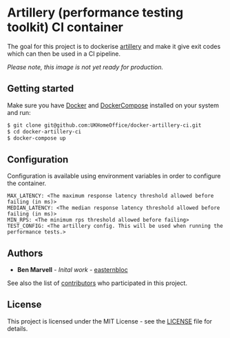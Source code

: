 Artillery (performance testing toolkit) CI container
====================================================

The goal for this project is to dockerise [artillery] and make it give exit codes which can then be used in a CI pipeline.

*Please note, this image is not yet ready for production.*

Getting started
---------------

Make sure you have [Docker] and [DockerCompose] installed on your system
and run:

```bash
$ git clone git@github.com:UKHomeOffice/docker-artillery-ci.git
$ cd docker-artillery-ci
$ docker-compose up
```

Configuration
-------------

Configuration is available using environment variables in order to configure the container.

```
MAX_LATENCY: <The maximum response latency threshold allowed before failing (in ms)>
MEDIAN_LATENCY: <The median response latency threshold allowed before failing (in ms)>
MIN_RPS: <The minimum rps threshold allowed before failing>
TEST_CONFIG: <The artillery config. This will be used when running the performance tests.>
```

Authors
-------

* **Ben Marvell** - *Inital work* - [easternbloc]

See also the list of [contributors] who participated in this project.

License
-------

This project is licensed under the MIT License - see the [LICENSE]
file for details.

[contributors]:              https://github.com/UKHomeOffice/docker-artillery-ci/graphs/contributors
[easternbloc]:               https://github.com/easternbloc
[Docker]:                    https://www.docker.com/
[DockerCompose]:             https://docs.docker.com/compose/
[LICENSE]:                   LICENSE
[Artillery]:                 https://artillery.io/
